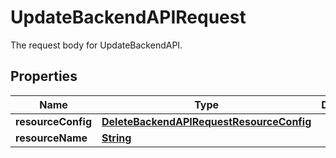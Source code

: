 

# UpdateBackendAPIRequest

The request body for UpdateBackendAPI.

## Properties

| Name | Type | Description | Notes |
|------------ | ------------- | ------------- | -------------|
|**resourceConfig** | [**DeleteBackendAPIRequestResourceConfig**](DeleteBackendAPIRequestResourceConfig.md) |  |  [optional] |
|**resourceName** | [**String**](String.md) |  |  |



